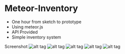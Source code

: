 # Meteor-Inventory
- One hour from sketch to prototype
- Using meteor.js
- API Provided
- Simple inventory system

Screenshot
![alt tag](https://raw.githubusercontent.com/alexcywu/Meteor-Inventory/master/s0.png)
![alt tag](https://raw.githubusercontent.com/alexcywu/Meteor-Inventory/master/s1.png)
![alt tag](https://raw.githubusercontent.com/alexcywu/Meteor-Inventory/master/s2.png)
![alt tag](https://raw.githubusercontent.com/alexcywu/Meteor-Inventory/master/s3.png)
![alt tag](https://raw.githubusercontent.com/alexcywu/Meteor-Inventory/master/s4.png)
